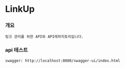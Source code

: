 # LinkUp

### 개요
    링크 관리를 위한 API와 API레퍼지토리입니다.

### api 테스트
    swagger: http://localhost:8080/swagger-ui/index.html